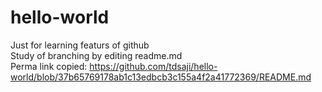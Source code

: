 # hello-world
Just for learning featurs of github<br>
Study of branching by editing readme.md<br>
Perma link copied: https://github.com/tdsaji/hello-world/blob/37b65769178ab1c13edbcb3c155a4f2a41772369/README.md <br>
